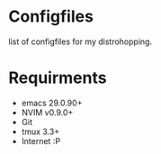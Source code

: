# Configfiles

list of configfiles for my distrohopping.

# Requirments

* emacs 29.0.90+
* NVIM v0.9.0+
* Git
* tmux 3.3+
* Internet :P
